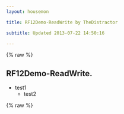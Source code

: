 ```yaml
---
layout: housemon

title: RF12Demo-ReadWrite by TheDistractor

subtitle: Updated 2013-07-22 14:50:16 

---
```


{% raw %}

## RF12Demo-ReadWrite.

-  test1
    -  test2








{% raw %}
